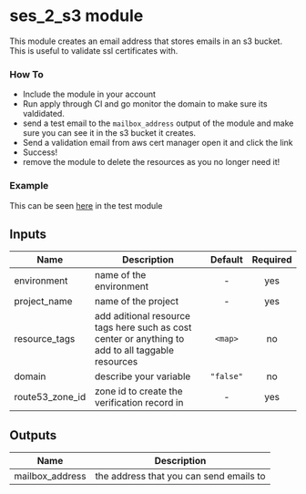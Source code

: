 # ses_2_s3 module

This module creates an email address that stores emails in an s3 bucket.
This is useful to validate ssl certificates with.

### How To

- Include the module in your account
- Run apply through CI and go monitor the domain to make sure its valdidated.
- send a test email to the ```mailbox_address``` output of the module and make sure you can see it in the s3 bucket it creates.
- Send a validation email from aws cert manager open it and click the link
- Success!
- remove the module to delete the resources as you no longer need it!

### Example

This can be seen [here](../../ses_2_s3) in the test module

## Inputs

| Name | Description | Default | Required |
|------|-------------|:-----:|:-----:|
| environment | name of the environment | - | yes |
| project_name | name of the project | - | yes |
| resource_tags | add aditional resource tags here such as cost center or anything to add to all taggable resources | `<map>` | no |
| domain | describe your variable | `"false"` | no |
| route53_zone_id | zone id to create the verification record in | - | yes |

## Outputs

| Name | Description |
|------|-------------|
| mailbox_address | the address that you can send emails to |

